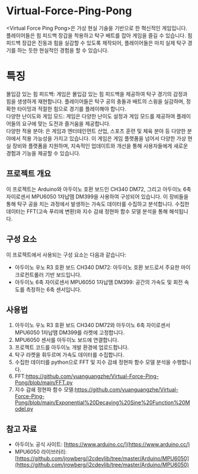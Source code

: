 # Virtual-Force-Ping-Pong
&lt;Virtual Force Ping Pong>은 가상 현실 기술을 기반으로 한 혁신적인 게임입니다. 플레이어들은 힘 피드백 장갑을 착용하고 탁구 배트를 잡아 게임을 즐길 수 있습니다. 힘 피드백 장갑은 진동과 힘을 실감할 수 있도록 제작되어, 플레이어들은 마치 실제 탁구 경기를 하는 듯한 현실적인 경험을 할 수 있습니다.

# 특징

몰입감 있는 힘 피드백: 게임은 몰입감 있는 힘 피드백을 제공하여 탁구 경기의 감정과 힘을 생생하게 재현합니다. 플레이어들은 탁구 공의 충돌과 배트의 스윙을 실감하며, 정확한 타이밍과 적절한 힘으로 경기를 플레이해야 합니다.<br>
다양한 난이도와 게임 모드: 게임은 다양한 난이도 설정과 게임 모드를 제공하여 플레이어들의 요구에 맞는 도전과 즐거움을 제공합니다.<br>
다양한 적용 분야: <Virtual Force Ping Pong>은 게임과 엔터테인먼트 산업, 스포츠 훈련 및 체육 분야 등 다양한 분야에서 적용 가능성을 가지고 있습니다. 이 게임은 게임 플랫폼을 넘어서 다양한 가상 현실 장비와 플랫폼을 지원하며, 지속적인 업데이트와 개선을 통해 사용자들에게 새로운 경험과 기능을 제공할 수 있습니다.<br>

## 프로젝트 개요

이 프로젝트는 Arduino와 아두이노 호환 보드인 CH340 DM72, 그리고 아두이노 6축 자이로센서 MPU6050 1자납땜 DM399을 사용하여 구성되어 있습니다. 이 장비들을 통해 탁구 공을 치는 과정에서 발생하는 가속도 데이터를 수집하고 분석합니다. 수집한 데이터는 FFT(고속 푸리에 변환)와 지수 감쇄 정현파 함수 모델 분석을 통해 해석됩니다.

## 구성 요소

이 프로젝트에서 사용되는 구성 요소는 다음과 같습니다:
- 아두이노 우노 R3 호환 보드 CH340 DM72: 아두이노 호환 보드로서 주요한 마이크로컨트롤러 기반 보드입니다.
- 아두이노 6축 자이로센서 MPU6050 1자납땜 DM399: 공간의 가속도 및 회전 속도를 측정하는 6축 센서입니다.

## 사용법

1. 아두이노 우노 R3 호환 보드 CH340 DM72와 아두이노 6축 자이로센서 MPU6050 1자납땜 DM399를 라켓에 고정합니다.
2. MPU6050 센서를 아두이노 보드에 연결합니다.
3. 프로젝트 코드를 아두이노 개발 환경에 업로드합니다.
4. 탁구 라켓을 휘두르며 가속도 데이터를 수집합니다.
5. 수집한 데이터를 python으로 FFT 및 지수 감쇄 정현파 함수 모델 분석을 수행합니다.
6. FFT:https://github.com/yuanguangzhe/Virtual-Force-Ping-Pong/blob/main/FFT.py
7. 지수 감쇄 정현파 함수 모델:https://github.com/yuanguangzhe/Virtual-Force-Ping-Pong/blob/main/Exponential%20Decaying%20Sine%20Function%20Model.py

## 참고 자료

- 아두이노 공식 사이트: [https://www.arduino.cc/](https://www.arduino.cc/)
- MPU6050 라이브러리: [https://github.com/jrowberg/i2cdevlib/tree/master/Arduino/MPU6050](https://github.com/jrowberg/i2cdevlib/tree/master/Arduino/MPU6050)

